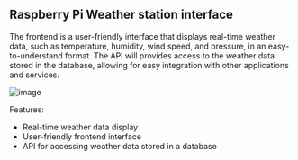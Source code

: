 ## Raspberry Pi Weather station interface 

The frontend is a user-friendly interface that displays real-time weather data, such as temperature, humidity, wind speed, and pressure, in an easy-to-understand format. The API will provides access to the weather data stored in the database, allowing for easy integration with other applications and services.


![image](https://github.com/DziugasD/Meteorologine-stotele/assets/61844725/f10e4017-9e0c-4936-925b-d5f5d16216d8)

Features:
- Real-time weather data display
- User-friendly frontend interface
- API for accessing weather data stored in a database
  

